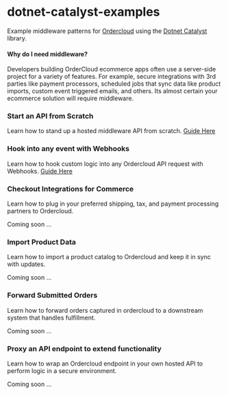 # dotnet-catalyst-examples
Example middleware patterns for [Ordercloud](https://ordercloud.io/) using the [Dotnet Catalyst](https://github.com/ordercloud-api/ordercloud-dotnet-catalyst) library. 

#### Why do I need middleware? 

Developers building OrderCloud ecommerce apps often use a server-side project for a variety of features. For example, secure integrations with 3rd parties like payment processors, scheduled jobs that sync data like product imports, custom event triggered emails, and others. Its almost certain your ecommerce solution will require middleware.

### Start an API from Scratch

Learn how to stand up a hosted middleware API from scratch. [Guide Here](./Guides/SetupApi.md)

### Hook into any event with Webhooks 

Learn how to hook custom logic into any Ordercloud API request with Webhooks. [Guide Here](./Guides/Webhooks.md)

### Checkout Integrations for Commerce 
 
Learn how to plug in your preferred shipping, tax, and payment processing partners to Ordercloud.

Coming soon ... 

### Import Product Data

Learn how to import a product catalog to Ordercloud and keep it in sync with updates.

Coming soon ...

### Forward Submitted Orders 

Learn how to forward orders captured in ordercloud to a downstream system that handles fulfillment.

Coming soon ...



### Proxy an API endpoint to extend functionality

Learn how to wrap an Ordercloud endpoint in your own hosted API to perform logic in a secure environment. 

Coming soon ...
